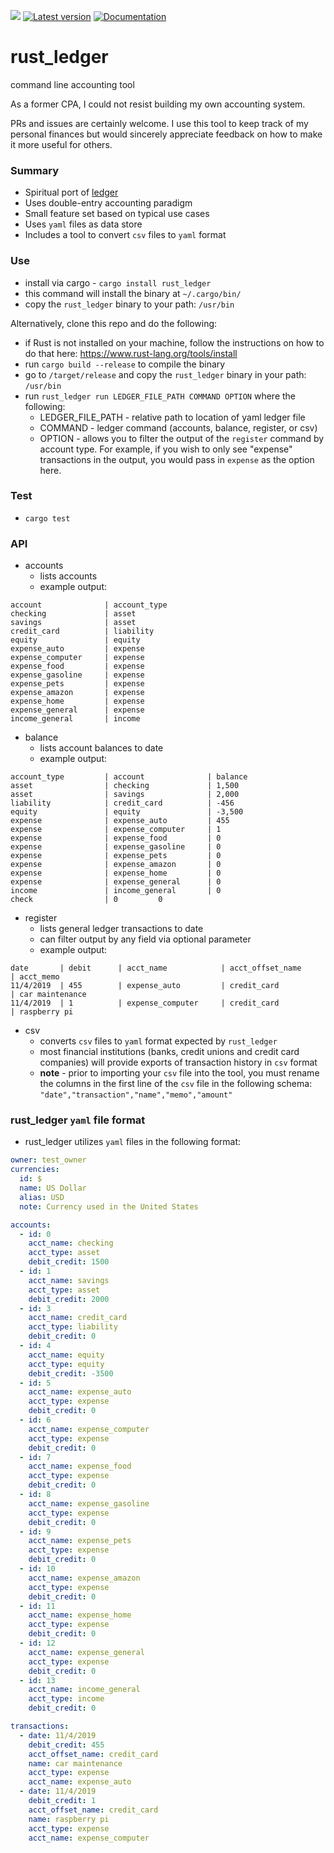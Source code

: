 ![](https://github.com/ebcrowder/rust-ledger/workflows/rust_ledger/badge.svg)
[![Latest version](https://img.shields.io/crates/v/rust_ledger.svg)](https://crates.io/crates/rust_ledger)
[![Documentation](https://docs.rs/rust_ledger/badge.svg)](https://docs.rs/rust_ledger)

# rust_ledger

command line accounting tool

As a former CPA, I could not resist building my own accounting system.

PRs and issues are certainly welcome. I use this tool to keep track of my personal finances but would sincerely appreciate feedback on how to make it more useful for others.

### Summary

- Spiritual port of [ledger](https://github.com/ledger/ledger)
- Uses double-entry accounting paradigm
- Small feature set based on typical use cases
- Uses `yaml` files as data store
- Includes a tool to convert `csv` files to `yaml` format

### Use

- install via cargo - `cargo install rust_ledger`
- this command will install the binary at `~/.cargo/bin/`
- copy the `rust_ledger` binary to your path: `/usr/bin`

Alternatively, clone this repo and do the following:

- if Rust is not installed on your machine, follow the instructions on how to do that here: https://www.rust-lang.org/tools/install
- run `cargo build --release` to compile the binary
- go to `/target/release` and copy the `rust_ledger` binary in your path: `/usr/bin`
- run `rust_ledger run LEDGER_FILE_PATH COMMAND OPTION` where the following:
  - LEDGER_FILE_PATH - relative path to location of yaml ledger file
  - COMMAND - ledger command (accounts, balance, register, or csv)
  - OPTION - allows you to filter the output of the `register` command by account type. For example, if you wish to only see "expense" transactions in the output, you would pass in `expense` as the option here.

### Test

- `cargo test`

### API

- accounts
  - lists accounts
  - example output:

```
account              | account_type
checking             | asset
savings              | asset
credit_card          | liability
equity               | equity
expense_auto         | expense
expense_computer     | expense
expense_food         | expense
expense_gasoline     | expense
expense_pets         | expense
expense_amazon       | expense
expense_home         | expense
expense_general      | expense
income_general       | income
```

- balance
  - lists account balances to date
  - example output:

```
account_type         | account              | balance
asset                | checking             | 1,500
asset                | savings              | 2,000
liability            | credit_card          | -456
equity               | equity               | -3,500
expense              | expense_auto         | 455
expense              | expense_computer     | 1
expense              | expense_food         | 0
expense              | expense_gasoline     | 0
expense              | expense_pets         | 0
expense              | expense_amazon       | 0
expense              | expense_home         | 0
expense              | expense_general      | 0
income               | income_general       | 0
check                | 0         0
```

- register
  - lists general ledger transactions to date
  - can filter output by any field via optional parameter
  - example output:

```
date       | debit      | acct_name            | acct_offset_name     | acct_memo
11/4/2019  | 455        | expense_auto         | credit_card          | car maintenance
11/4/2019  | 1          | expense_computer     | credit_card          | raspberry pi
```

- csv
  - converts `csv` files to `yaml` format expected by `rust_ledger`
  - most financial institutions (banks, credit unions and credit card companies) will provide exports of transaction history in `csv` format
  - **note** - prior to importing your `csv` file into the tool, you must rename the columns in the first line of the `csv` file in the following schema:
    `"date","transaction","name","memo","amount"`

### rust_ledger `yaml` file format

- rust_ledger utilizes `yaml` files in the following format:

```yaml
owner: test_owner
currencies:
  id: $
  name: US Dollar
  alias: USD
  note: Currency used in the United States

accounts:
  - id: 0
    acct_name: checking
    acct_type: asset
    debit_credit: 1500
  - id: 1
    acct_name: savings
    acct_type: asset
    debit_credit: 2000
  - id: 3
    acct_name: credit_card
    acct_type: liability
    debit_credit: 0
  - id: 4
    acct_name: equity
    acct_type: equity
    debit_credit: -3500
  - id: 5
    acct_name: expense_auto
    acct_type: expense
    debit_credit: 0
  - id: 6
    acct_name: expense_computer
    acct_type: expense
    debit_credit: 0
  - id: 7
    acct_name: expense_food
    acct_type: expense
    debit_credit: 0
  - id: 8
    acct_name: expense_gasoline
    acct_type: expense
    debit_credit: 0
  - id: 9
    acct_name: expense_pets
    acct_type: expense
    debit_credit: 0
  - id: 10
    acct_name: expense_amazon
    acct_type: expense
    debit_credit: 0
  - id: 11
    acct_name: expense_home
    acct_type: expense
    debit_credit: 0
  - id: 12
    acct_name: expense_general
    acct_type: expense
    debit_credit: 0
  - id: 13
    acct_name: income_general
    acct_type: income
    debit_credit: 0

transactions:
  - date: 11/4/2019
    debit_credit: 455
    acct_offset_name: credit_card
    name: car maintenance
    acct_type: expense
    acct_name: expense_auto
  - date: 11/4/2019
    debit_credit: 1
    acct_offset_name: credit_card
    name: raspberry pi
    acct_type: expense
    acct_name: expense_computer
```
